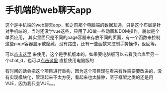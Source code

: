 # 手机端的web聊天app

这个是手机端的web聊天app，和之前那个电脑端的数据互通，只是这个布局是针对手机端的，当时还没学vue这些，只用了JQ做一些动画和DOM操作，貌似是个单页应用，
其实里面只是不同的page容器来存放不同的页面，有一个函数来控制这些page容器显示或隐藏，没有路由，还有一些函数来控制手势操作，返回等。

可以[点击这里](http://106.12.198.147/chat/m) 来使用，这个是手机版本的，如果要电脑版可以去看我仓库里另一个chat_d，也可以[点击这里](http://106.12.198.147/chat) 直接使用电脑版的

有时间的话会把这个项目进行重构，因为这个项目现在看来有许需要要改进的，没有实现模块化，管理起来不太方便，看起来也太臃肿，至于框架之类的还是用VUE，因为我只会VUE。。。

